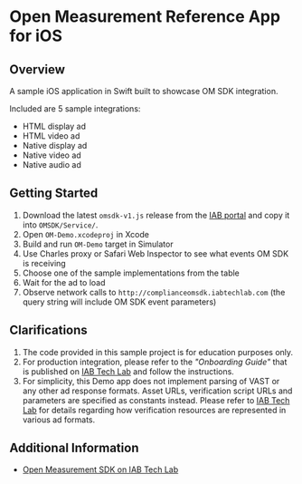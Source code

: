 # Open Measurement Reference App for iOS

## Overview

A sample iOS application in Swift built to showcase OM SDK integration.

Included are 5 sample integrations:

* HTML display ad
* HTML video ad 
* Native display ad
* Native video ad
* Native audio ad

## Getting Started

1. Download the latest `omsdk-v1.js` release from the [IAB portal](https://tools.iabtechlab.com/omsdk) and copy it into `OMSDK/Service/`.
2. Open `OM-Demo.xcodeproj` in Xcode
3. Build and run `OM-Demo` target in Simulator
4. Use Charles proxy or Safari Web Inspector to see what events OM SDK is receiving
5. Choose one of the sample implementations from the table
6. Wait for the ad to load
7. Observe network calls to `http://complianceomsdk.iabtechlab.com` (the query string will include OM SDK event parameters)

## Clarifications

1. The code provided in this sample project is for education purposes only.
2. For production integration, please refer to the *"Onboarding Guide"* that is published on [IAB Tech Lab](https://iabtechlab.com/standards/open-measurement-sdk/) and follow the instructions.
2. For simplicity, this Demo app does not implement parsing of VAST or any other ad response formats. Asset URLs, verification script URLs and parameters are specified as constants instead. Please refer to [IAB Tech Lab](https://iabtechlab.com/standards/open-measurement-sdk/) for details regarding how verification resources are represented in various ad formats.

## Additional Information

* [Open Measurement SDK on IAB Tech Lab](https://iabtechlab.com/standards/open-measurement-sdk/)
